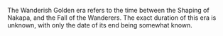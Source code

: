 The Wanderish Golden era refers to the time between the Shaping of Nakapa, and the Fall of the Wanderers. The exact duration of this era is unknown, with only the date of its end being somewhat known.